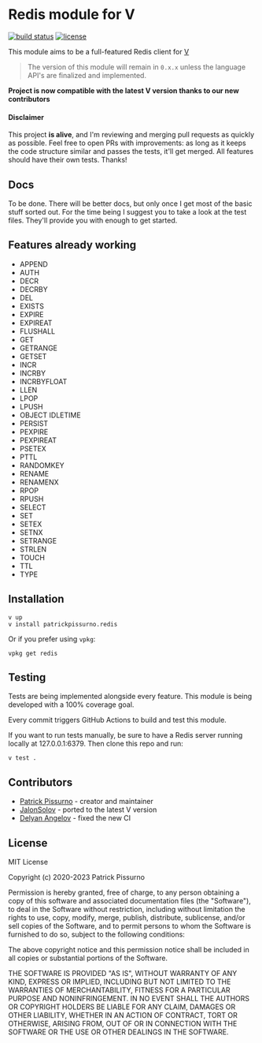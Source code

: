 # Redis module for V
[![build status](https://github.com/patrickpissurno/vredis/actions/workflows/build-and-test.yml/badge.svg)](https://github.com/patrickpissurno/vredis/actions/workflows/build-and-test.yml)
[![license](https://img.shields.io/github/license/patrickpissurno/vredis.svg?maxAge=1800)](https://github.com/patrickpissurno/vredis/blob/master/LICENSE)

This module aims to be a full-featured Redis client for [V](https://vlang.io/)

> The version of this module will remain in `0.x.x` unless the language API's are finalized and implemented.

**Project is now compatible with the latest V version thanks to our new contributors**

#### Disclaimer
This project **is alive**, and I'm reviewing and merging pull requests as quickly as possible. Feel free to open PRs with improvements: as long as it keeps the code structure similar and passes the tests, it'll get merged. All features should have their own tests. Thanks!

## Docs

To be done. There will be better docs, but only once I get most of the basic stuff sorted out. For the time being I suggest you to take a look at the test files. They'll provide you with enough to get started.

## Features already working
- APPEND
- AUTH
- DECR
- DECRBY
- DEL
- EXISTS
- EXPIRE
- EXPIREAT
- FLUSHALL
- GET
- GETRANGE
- GETSET
- INCR
- INCRBY
- INCRBYFLOAT
- LLEN
- LPOP
- LPUSH
- OBJECT IDLETIME
- PERSIST
- PEXPIRE
- PEXPIREAT
- PSETEX
- PTTL
- RANDOMKEY
- RENAME
- RENAMENX
- RPOP
- RPUSH
- SELECT
- SET
- SETEX
- SETNX
- SETRANGE
- STRLEN
- TOUCH
- TTL
- TYPE

## Installation

```
v up
v install patrickpissurno.redis
```

Or if you prefer using `vpkg`:

```
vpkg get redis
```

## Testing
Tests are being implemented alongside every feature. This module is being developed with a 100% coverage goal.

Every commit triggers GitHub Actions to build and test this module.

If you want to run tests manually, be sure to have a Redis server running locally at 127.0.0.1:6379. Then clone this repo and run:

```
v test .
```

## Contributors

- [Patrick Pissurno](https://github.com/patrickpissurno) - creator and maintainer
- [JalonSolov](https://github.com/JalonSolov) - ported to the latest V version
- [Delyan Angelov](https://github.com/spytheman) - fixed the new CI

## License

MIT License

Copyright (c) 2020-2023 Patrick Pissurno

Permission is hereby granted, free of charge, to any person obtaining a copy
of this software and associated documentation files (the "Software"), to deal
in the Software without restriction, including without limitation the rights
to use, copy, modify, merge, publish, distribute, sublicense, and/or sell
copies of the Software, and to permit persons to whom the Software is
furnished to do so, subject to the following conditions:

The above copyright notice and this permission notice shall be included in all
copies or substantial portions of the Software.

THE SOFTWARE IS PROVIDED "AS IS", WITHOUT WARRANTY OF ANY KIND, EXPRESS OR
IMPLIED, INCLUDING BUT NOT LIMITED TO THE WARRANTIES OF MERCHANTABILITY,
FITNESS FOR A PARTICULAR PURPOSE AND NONINFRINGEMENT. IN NO EVENT SHALL THE
AUTHORS OR COPYRIGHT HOLDERS BE LIABLE FOR ANY CLAIM, DAMAGES OR OTHER
LIABILITY, WHETHER IN AN ACTION OF CONTRACT, TORT OR OTHERWISE, ARISING FROM,
OUT OF OR IN CONNECTION WITH THE SOFTWARE OR THE USE OR OTHER DEALINGS IN THE
SOFTWARE.
